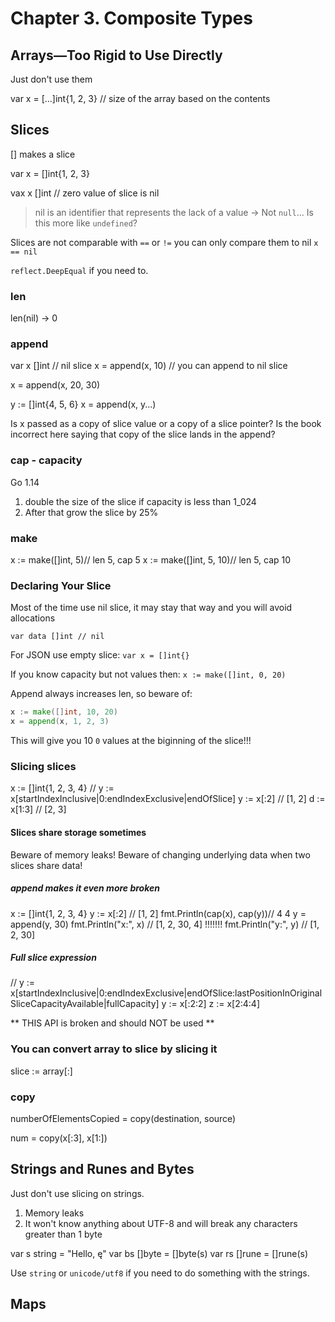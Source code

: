 # Chapter 3. Composite Types

## Arrays—Too Rigid to Use Directly

Just don't use them

var x = [...]int{1, 2, 3} // size of the array based on the contents

## Slices

[] makes a slice

var x = []int{1, 2, 3}

vax x []int // zero value of slice is nil

> nil is an identifier that represents the lack of a value
-> Not `null`... Is this more like `undefined`?

Slices are not comparable with `==` or `!=` you can only compare them to nil `x == nil`

`reflect.DeepEqual` if you need to.

### len

len(nil) -> 0

### append

var x []int // nil slice
x = append(x, 10) // you can append to nil slice

x = append(x, 20, 30)

y := []int{4, 5, 6}
x = append(x, y...)

Is x passed as a copy of slice value or a copy of a slice pointer? 
Is the book incorrect here saying that copy of the slice lands in the append? 

### cap - capacity

Go 1.14
1. double the size of the slice if capacity is less than 1_024
2. After that grow the slice by 25%

### make

x := make([]int, 5)// len 5, cap 5
x := make([]int, 5, 10)// len 5, cap 10

### Declaring Your Slice

Most of the time use nil slice, it may stay that way and you will avoid allocations

`var data []int // nil`

For JSON use empty slice:
`var x = []int{}`

If you know capacity but not values then:
`x := make([]int, 0, 20)`

Append always increases len, so beware of:

```go
x := make([]int, 10, 20)
x = append(x, 1, 2, 3)
```
This will give you 10 `0` values at the biginning of the slice!!!

### Slicing slices

x := []int{1, 2, 3, 4}
// y := x[startIndexInclusive|0:endIndexExclusive|endOfSlice]
y := x[:2] // [1, 2]
d := x[1:3] // [2, 3]

#### Slices share storage sometimes

Beware of memory leaks!
Beware of changing underlying data when two slices share data!

##### append makes it even more broken

x := []int{1, 2, 3, 4}
y := x[:2] // [1, 2]
fmt.Println(cap(x), cap(y))// 4 4
y = append(y, 30)
fmt.Println("x:", x) // [1, 2, 30, 4] !!!!!!!
fmt.Println("y:", y) // [1, 2, 30]

##### Full slice expression
// y := x[startIndexInclusive|0:endIndexExclusive|endOfSlice:lastPositionInOriginalSliceCapacityAvailable|fullCapacity]
y := x[:2:2]
z := x[2:4:4]

** THIS API is broken and should NOT be used **

### You can convert array to slice by slicing it

slice := array[:]

### copy

numberOfElementsCopied = copy(destination, source)

num = copy(x[:3], x[1:])


## Strings and Runes and Bytes

Just don't use slicing on strings.
1. Memory leaks
2. It won't know anything about UTF-8 and will break any characters greater than 1 byte

var s string = "Hello, ę"
var bs []byte = []byte(s)
var rs []rune = []rune(s)

Use `string` or `unicode/utf8` if you need to do something with the strings.

## Maps
